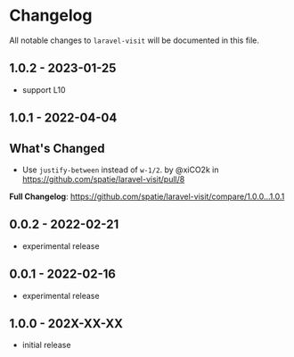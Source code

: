 # Changelog

All notable changes to `laravel-visit` will be documented in this file.

## 1.0.2 - 2023-01-25

- support L10

## 1.0.1 - 2022-04-04

## What's Changed

- Use `justify-between` instead of `w-1/2`. by @xiCO2k in https://github.com/spatie/laravel-visit/pull/8

**Full Changelog**: https://github.com/spatie/laravel-visit/compare/1.0.0...1.0.1

## 0.0.2 - 2022-02-21

- experimental release

## 0.0.1 - 2022-02-16

- experimental release

## 1.0.0 - 202X-XX-XX

- initial release
